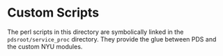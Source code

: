 # Custom Scripts
The perl scripts in this directory are symbolically linked in the
`pdsroot/service_proc` directory. They provide the glue between PDS
and the custom NYU modules.
